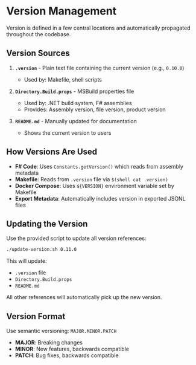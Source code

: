 # Version Management

Version is defined in a few central locations and automatically propagated throughout the codebase.

## Version Sources

1. **`.version`** - Plain text file containing the current version (e.g., `0.10.0`)
   - Used by: Makefile, shell scripts
   
2. **`Directory.Build.props`** - MSBuild properties file
   - Used by: .NET build system, F# assemblies
   - Provides: Assembly version, file version, product version

3. **`README.md`** - Manually updated for documentation
   - Shows the current version to users

## How Versions Are Used

- **F# Code**: Uses `Constants.getVersion()` which reads from assembly metadata
- **Makefile**: Reads from `.version` file via `$(shell cat .version)`
- **Docker Compose**: Uses `${VERSION}` environment variable set by Makefile
- **Export Metadata**: Automatically includes version in exported JSONL files

## Updating the Version

Use the provided script to update all version references:

```bash
./update-version.sh 0.11.0
```

This will update:
- `.version` file
- `Directory.Build.props` 
- `README.md`

All other references will automatically pick up the new version.

## Version Format

Use semantic versioning: `MAJOR.MINOR.PATCH`

- **MAJOR**: Breaking changes
- **MINOR**: New features, backwards compatible
- **PATCH**: Bug fixes, backwards compatible
